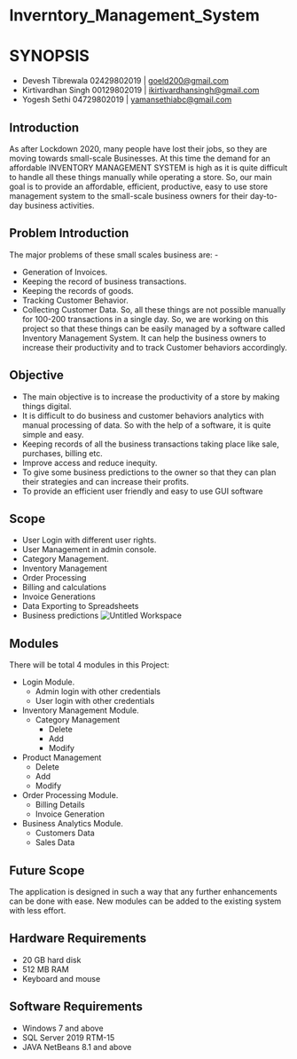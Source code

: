 # Inverntory_Management_System
# SYNOPSIS 
- Devesh Tibrewala 02429802019 | goeld200@gmail.com
- Kirtivardhan Singh 00129802019 | ikirtivardhansingh@gmail.com
- Yogesh Sethi 04729802019  | yamansethiabc@gmail.com 

## Introduction
As after Lockdown 2020, many people have lost their jobs, so they are moving towards small-scale
Businesses. At this time the demand for an affordable INVENTORY MANAGEMENT SYSTEM is high as
it is quite difficult to handle all these things manually while operating a store.
So, our main goal is to provide an affordable, efficient, productive, easy to use store management system to
the small-scale business owners for their day-to-day business activities.

## Problem Introduction
The major problems of these small scales business are: -
- Generation of Invoices.
- Keeping the record of business transactions.
- Keeping the records of goods.
- Tracking Customer Behavior.
- Collecting Customer Data.
So, all these things are not possible manually for 100-200 transactions in a single day. So, we are working on
this project so that these things can be easily managed by a software called Inventory Management System.
It can help the business owners to increase their productivity and to track Customer behaviors accordingly.

## Objective
- The main objective is to increase the productivity of a store by making things digital.
- It is difficult to do business and customer behaviors analytics with manual processing of data. So
with the help of a software, it is quite simple and easy.
- Keeping records of all the business transactions taking place like sale, purchases, billing etc.
- Improve access and reduce inequity.
- To give some business predictions to the owner so that they can plan their strategies and can
increase their profits.
- To provide an efficient user friendly and easy to use GUI software

## Scope
- User Login with different user rights.
- User Management in admin console.
- Category Management.
- Inventory Management
- Order Processing
- Billing and calculations
- Invoice Generations
- Data Exporting to Spreadsheets
- Business predictions
![Untitled Workspace](https://user-images.githubusercontent.com/40534936/114001532-a7e1f400-9879-11eb-99a6-5f99c27df85f.png)

## Modules
There will be total 4 modules in this Project:
- Login Module.
  - Admin login with other credentials
  - User login with other credentials
- Inventory Management Module.
  - Category Management
    - Delete
    - Add
    - Modify
- Product Management
  - Delete
  - Add
  - Modify
- Order Processing Module.
  - Billing Details
  - Invoice Generation
- Business Analytics Module.
  - Customers Data
  - Sales Data
## Future Scope
The application is designed in such a way that any further enhancements can be done with ease.
New modules can be added to the existing system with less effort.


## Hardware Requirements
- 20 GB hard disk
- 512 MB RAM
- Keyboard and mouse

## Software Requirements
- Windows 7 and above
- SQL Server 2019 RTM-15
- JAVA NetBeans 8.1 and above
